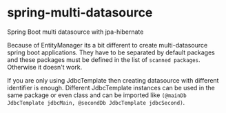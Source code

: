 # spring-multi-datasource
Spring Boot multi datasource with jpa-hibernate

Because of EntityManager its a bit different to create multi-datasource spring boot applications. They have to be separated by default packages and these packages must be defined in the list of `scanned packages`. Otherwise it doesn't work. 

If you are only using JdbcTemplate then creating datasource with different identifier is enough. Different JdbcTemplate instances can be used in the same package or even class and can be imported like `(@mainDb JdbcTemplate jdbcMain, @secondDb JdbcTemplate jdbcSecond)`.

